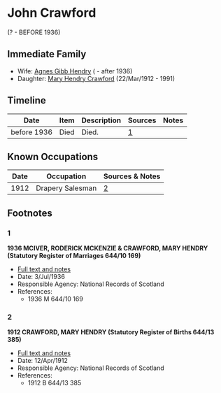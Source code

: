 ﻿---
layout: person
subject_key: i33792128
permalink: /people/i33792128
---

# John Crawford
(? - BEFORE 1936)

## Immediate Family

* Wife: [Agnes Gibb Hendry](./@79368912@-agnes-gibb-hendry-b-d1936.md) ( - after 1936)
* Daughter: [Mary Hendry Crawford](./@465270@-mary-hendry-crawford-b1912-3-22-d1991.md) (22/Mar/1912 - 1991)

## Timeline

Date | Item | Description | Sources | Notes
---|---|---|---|---
before 1936 | Died | Died. | [1](#1) | 

## Known Occupations

Date | Occupation | Sources & Notes
---|---|---
1912 | Drapery Salesman | [2](#2)

## Footnotes

### 1

**1936 MCIVER, RODERICK MCKENZIE & CRAWFORD, MARY HENDRY (Statutory Register of Marriages 644/10 169)**

* [Full text and notes](../sources/@10691664@-1936-mciver,-roderick-mckenzie-&-crawford,-mary-hendry-statutory-register-of-marriages-644-10-169-.md)
* Date: 3/Jul/1936
* Responsible Agency: National Records of Scotland
* References: 
  * 1936 M 644/10 169

### 2

**1912 CRAWFORD, MARY HENDRY (Statutory Register of Births 644/13 385)**

* [Full text and notes](../sources/@16477553@-1912-crawford,-mary-hendry-statutory-register-of-births-644-13-385-.md)
* Date: 12/Apr/1912
* Responsible Agency: National Records of Scotland
* References: 
  * 1912 B 644/13 385

